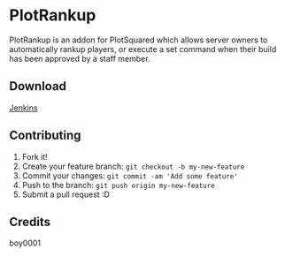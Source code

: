 # PlotRankup

PlotRankup is an addon for PlotSquared which allows server owners to automatically rankup players, or execute a set command when their build has been approved by a staff member.

## Download

[Jenkins](https://ci.potestas.xyz)
## Contributing

1. Fork it!
2. Create your feature branch: `git checkout -b my-new-feature`
3. Commit your changes: `git commit -am 'Add some feature'`
4. Push to the branch: `git push origin my-new-feature`
5. Submit a pull request :D

## Credits

boy0001
